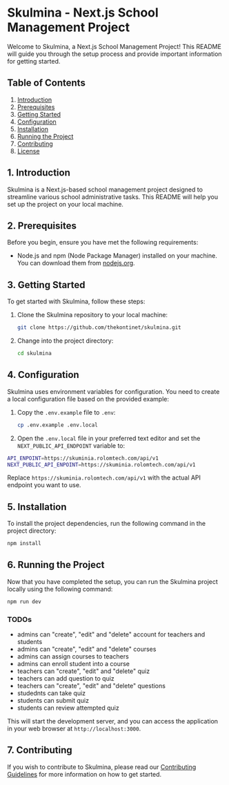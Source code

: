 # Skulmina - Next.js School Management Project

Welcome to Skulmina, a Next.js School Management Project! This README will guide you through the setup process and provide important information for getting started.

## Table of Contents

1. [Introduction](#introduction)
2. [Prerequisites](#prerequisites)
3. [Getting Started](#getting-started)
4. [Configuration](#configuration)
5. [Installation](#installation)
6. [Running the Project](#running-the-project)
7. [Contributing](#contributing)
8. [License](#license)

## 1. Introduction

Skulmina is a Next.js-based school management project designed to streamline various school administrative tasks. This README will help you set up the project on your local machine.

## 2. Prerequisites

Before you begin, ensure you have met the following requirements:

- Node.js and npm (Node Package Manager) installed on your machine. You can download them from [nodejs.org](https://nodejs.org/).

## 3. Getting Started

To get started with Skulmina, follow these steps:

1. Clone the Skulmina repository to your local machine:

   ```bash
   git clone https://github.com/thekontinet/skulmina.git
   ```

2. Change into the project directory:

   ```bash
   cd skulmina
   ```

## 4. Configuration

Skulmina uses environment variables for configuration. You need to create a local configuration file based on the provided example:

1. Copy the `.env.example` file to `.env`:

   ```bash
   cp .env.example .env.local
   ```

2. Open the `.env.local` file in your preferred text editor and set the `NEXT_PUBLIC_API_ENDPOINT` variable to:

```bash
API_ENPOINT=https://skuminia.rolomtech.com/api/v1
NEXT_PUBLIC_API_ENPOINT=https://skuminia.rolomtech.com/api/v1
```

Replace `https://skuminia.rolomtech.com/api/v1` with the actual API endpoint you want to use.

## 5. Installation

To install the project dependencies, run the following command in the project directory:

```bash
npm install
```

## 6. Running the Project

Now that you have completed the setup, you can run the Skulmina project locally using the following command:

```bash
npm run dev
```

### TODOs

- admins can "create", "edit" and "delete" account for teachers and students
- admins can "create", "edit" and "delete" courses
- admins can assign courses to teachers
- admins can enroll student into a course
- teachers can "create", "edit" and "delete" quiz
- teachers can add question to quiz
- teachers can "create", "edit" and "delete" questions
- studednts can take quiz
- students can submit quiz
- students can review attempted quiz

This will start the development server, and you can access the application in your web browser at `http://localhost:3000`.

## 7. Contributing

If you wish to contribute to Skulmina, please read our [Contributing Guidelines](CONTRIBUTING.md) for more information on how to get started.
